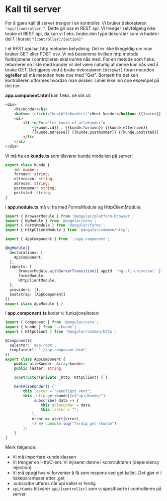 # Kall til server

For å gjøre kall til server trenger i en kontroller. Vi bruker dekoratøren `"api/[controller]"`. Dette gir oss et REST api. Vi trenger selvfølgelig ikke bruke et REST api, da kan vi f.eks. bruke den type dekoratør som vi hadde i del 1 i kurset `"[controller]/[action]"`

I et REST api har http metoden betydning. Det er ikke likegyldig om man bruker GET eller POST osv. Vi må bestemme hvilken http metode funksjonene i controlleren skal kunne nås med. For en metode som f.eks. returnerer en liste med kunder vil det være naturlig at denne kan nås ved å bruke GET. Det gjøres ved å bruke dekoratøren `[HttpGet]` foran metoden **og/eller** så må metoden hete noe med "Get". Bortsett fra det kan kontrolleren utformes hvordan man ønsker. Limer ikke inn noe eksempel på det her.

**app.component.html** kan f.eks. se slik ut:

```html
<div>
    <h1>Kunder</h1>
    <button (click)="hentAlleKunder()">Hent kunder</button> {{laster}}
    <ul>
        <li *ngFor="let kunde of alleKunder">
            {{kunde.id}} : {{kunde.fornavn}} {{kunde.etternavn}}
            {{kunde.adresse}} {{kunde.postmummer}} {{kunde.poststed}}
        </li>
    </ul>
</div>
```

Vi må ha en **kunde.ts** som tilsvarer kunde modellen på server:

```ts
export class kunde {
    id: number;
    fornavn: string;
    etternavn: string;
    adresse: string;
    postnummer: string;
    poststed: string;   
}
```

I **app.module.ts** må vi ha med FormsModule og HttpClientModule:

```ts
import { BrowserModule } from '@angular/platform-browser';
import { NgModule } from '@angular/core';
import { FormsModule } from '@angular/forms';
import { HttpClientModule } from '@angular/common/http';

import { AppComponent } from './app.component';

@NgModule({
  declarations: [
    AppComponent,
  ],
  imports: [
      BrowserModule.withServerTransition({ appId: 'ng-cli-universal' }),
      FormsModule,
      HttpClientModule,
  ],
  providers: [],
  bootstrap: [AppComponent]
})
export class AppModule { }
```

I **app.component.ts** koder vi funksjonaliteten:

```ts
import { Component } from '@angular/core';
import { kunde } from './kunde';
import { HttpClient } from '@angular/common/http';

@Component({
  selector: 'app-root',
  templateUrl: './app.component.html'
})
export class AppComponent {
    public alleKunder: Array<kunde>;
    public laster: string;

    constructor(private _http: HttpClient) { }

    hentAlleKunder() {
        this.laster = "vennligst vent";
        this._http.get<kunde[]>("api/Kunde/")
            .subscribe( data => {
                this.alleKunder = data;
                this.laster = "";
            },
            error => alert(error),
            () => console.log("ferdig get-/kunde")
        );
    }
}
```

Merk følgende:
- Vi må importere kunde klassen
- Vi trenger en HttpClient. Vi injiserer denne i konstruktøren (dependency injection)
- Vi må oppgi hva vi forventer å få som respons ved get kallet. Det gjør vi i hakeparanteser etter .get
- .subscribe utføres når api kallet er ferdig
- `api/Kunde` tilsvarer `api/[controller]` som vi spesifiserte i controlleren på server.